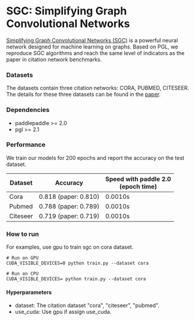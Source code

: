 # SGC: Simplifying Graph Convolutional Networks 

[Simplifying Graph Convolutional Networks \(SGC\)](https://arxiv.org/pdf/1902.07153.pdf) is a powerful neural network designed for machine learning on graphs. Based on PGL, we reproduce SGC algorithms and reach the same level of indicators as the paper in citation network benchmarks.

### Datasets

The datasets contain three citation networks: CORA, PUBMED, CITESEER. The details for these three datasets can be found in the [paper](https://arxiv.org/abs/1609.02907).

### Dependencies

- paddlepaddle >= 2.0 
- pgl >= 2.1

### Performance

We train our models for 200 epochs and report the accuracy on the test dataset.

| Dataset | Accuracy | Speed with paddle 2.0 <br> (epoch time)|
| --- | --- | ---|
| Cora | 0.818 (paper: 0.810) | 0.0010s | 
| Pubmed | 0.788 (paper: 0.789) | 0.0010s |
| Citeseer | 0.719 (paper: 0.719) | 0.0010s | 


### How to run

For examples, use gpu to train sgc on cora dataset.
```
# Run on GPU
CUDA_VISIBLE_DEVICES=0 python train.py --dataset cora

# Run on CPU 
CUDA_VISIBLE_DEVICES= python train.py --dataset cora
```

#### Hyperparameters

- dataset: The citation dataset "cora", "citeseer", "pubmed".
- use_cuda: Use gpu if assign use_cuda. 
